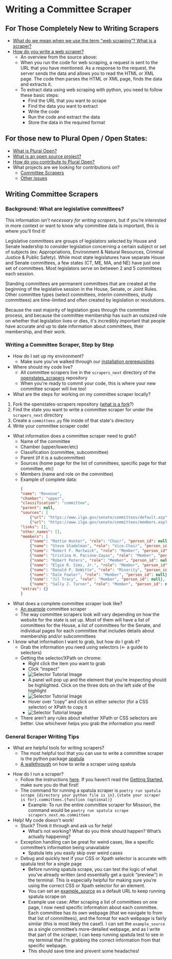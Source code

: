 # Writing a Committee Scraper

## For Those Completely New to Writing Scrapers
- [What do we mean when we use the term “web scraping”? What is a scraper?](https://data-lessons.github.io/library-webscraping-DEPRECATED/01-introduction/)
- [How do you write a web scraper?](https://www.edureka.co/blog/web-scraping-with-python/)
  * An overview from the source above:
  * When you run the code for web scraping, a request is sent to the URL that you have mentioned. As a response to the request, the server sends the data and allows you to read the HTML or XML page. The code then parses the HTML or XML page, finds the data and extracts it. 
  * To extract data using web scraping with python, you need to follow these basic steps:
    * Find the URL that you want to scrape
    * Find the data you want to extract
    * Write the code
    * Run the code and extract the data
    * Store the data in the required format 


## For those new to Plural Open / Open States:
- [What is Plural Open?](https://docs.openstates.org/#about-plural-open)
- [What is an open source project?](https://opensource.com/resources/what-open-source)
- [How do you contribute to Plural Open?](https://docs.openstates.org/contributing/#getting-started)
- What projects are we looking for contributions on?
    * [Committee Scrapers](https://github.com/openstates/issues/issues?q=is%3Aissue+is%3Aopen+label%3A%22good+first+scraper%22)
    * [Other issues](https://github.com/openstates/issues/issues)


## Writing Committee Scrapers
### Background: What are legislative committees?
This information *isn’t necessary for writing scrapers*, but if you’re interested in more context or want to know why committee data is important, this is where you’ll find it! 

Legislative committees are groups of legislators selected by House and Senate leadership to consider legislation concerning a certain subject or set of subjects (ex: Appropriations, Environment & Natural Resources, Criminal Justice & Public Safety). While most state legislatures have separate House and Senate committees, a few states (CT, ME, MA, and NE) have just one set of committees. Most legislators serve on between 2 and 5 committees each session. 

Standing committees are permanent committees that are created at the beginning of the legislative session in the House, Senate, or Joint Rules. Other committee types (select committees, interim committees, study committees) are time-limited and often created by legislation or resolutions.

Because the vast majority of legislation goes through the committee process, and because the committee membership has such an outsized role on whether that legislation lives or dies, it's incredibly important that people have accurate and up to date information about committees, their membership, and their work. 

### Writing a Committee Scraper, Step by Step
- How do I set up my environment?
  - Make sure you've walked through our [installation prerequisities](https://docs.openstates.org/contributing/#installing-prerequisites)
- Where should my code live?
  - All committee scrapers live in the `scrapers_next` directory of the [openstates_scrapers](https://github.com/openstates/openstates-scrapers) repository
  - When you're ready to commit your code, this is where your new committee scraper will live too!
- What are the steps for working on my committee scraper locally?
 1. Fork the openstates-scrapers repository ([what is a fork](https://docs.github.com/en/get-started/quickstart/fork-a-repo#forking-a-repository)?)
 2. Find the state you want to write a committee scraper for under the `scrapers_next` directory
 3. Create a `committees.py` file inside of that state's directory
 4. Write your committee scraper code! 
- What information does a committee scraper need to grab?
  * Name of the committee
  * Chamber (upper/lower/etc)
  * Classification (committee, subcommittee)
  * Parent (if it is a subcommittee)
  * Sources (home page for the list of committees, specific page for that committee, etc)
  * Members (name and role on the committee)
  * Example of complete data: 
    ```json
    {
    "name": "Revenue", 
    "chamber": "upper",
    "classification": "committee", 
    "parent": null, 
    "sources": [
        {"url": "https://www.ilga.gov/senate/committees/default.asp", "note": "homepage"}, 
        {"url": "https://www.ilga.gov/senate/committees/members.asp?CommitteeID=2688", "note": ""}], 
    "links": [], 
    "other_names": [], 
    "members": [
        {"name": "Mattie Hunter", "role": "Chair", "person_id": null}, 
        {"name": "Steve Stadelman", "role": "Vice-Chair", "person_id": null}, 
        {"name": "Robert F. Martwick", "role": "Member", "person_id": null}, 
        {"name": "Cristina H. Pacione-Zayas", "role": "Member", "person_id": null}, 
        {"name": "Robert Peters", "role": "Member", "person_id": null}, 
        {"name": "Elgie R. Sims, Jr.", "role": "Member", "person_id": null}, 
        {"name": "Donald P. DeWitte", "role": "Minority", "person_id": null}, 
        {"name": "Dale Fowler", "role": "Member", "person_id": null}, 
        {"name": "Jil Tracy", "role": "Member", "person_id": null}, 
        {"name": "Sally J. Turner", "role": "Member", "person_id": null}], 
    "extras": {}
    }
    ```
- What does a complete committee scraper look like?
  * [An example](https://github.com/openstates/openstates-scrapers/blob/main/scrapers_next/mo/committees.py) committee scraper
  * The way committee scrapers look will vary depending on how the website for the state is set up. Most of them will have a list of committees for the House, a list of committees for the Senate, and individual pages for each committee that includes details about membership and/or subcommittees
- I know what information I want to grab, but how do I grab it?
  * Grab the information you need using selectors (<- a guide to selectors)
  * Getting the selector/XPath on chrome:
    * Right click the item you want to grab
    * Click “inspect”
    * ![Selector Tutorial Image](./images/selector_ex1.png "Selector Example 1")
    * A panel will pop up and the element that you’re inspecting should be highlighted. Click on the three dots on the left side of the highlight
    * ![Selector Tutorial Image](./images/selector_ex2.png "Selector Example 2")
    * Hover over “copy” and click on either selector (for a CSS selector) or XPath to copy it
    * ![Selector Tutorial Image](./images/selector_ex3.png "Selector Example 3")
  * There aren’t any rules about whether XPath or CSS selectors are better. Use whichever helps you grab the information you need!

### General Scraper Writing Tips 
- What are helpful tools for writing scrapers?
  * The most helpful tool that you can use to write a committee scraper is the python package [spatula](https://jamesturk.github.io/spatula/) 
  * [A walkthrough](https://jamesturk.github.io/spatula/scraper-basics/) on how to write a scraper using spatula 
* How do I run a scraper?
  * Follow the instructions [here](https://docs.openstates.org/contributing/scrapers/#running-spatula-scrapers). If you haven’t read the [Getting Started](https://docs.openstates.org/contributing/#getting-started), make sure you do that first!
  * The command for running a spatula scraper is `poetry run spatula scrape {directory your python file is in}.{state your scraper is for}.committees.{function (optional)}`
    * Example: To run the entire committee scraper for Missouri, the command would be `poetry run spatula scrape scrapers_next.mo.committees`
* Help! My code doesn't work! 
  * Stuck? Think it through and ask us for help!
    * What’s not working? What do you think should happen? What’s actually happening?
  * Exception handling can be great for weird cases, like a specific committee’s information being unavailable 
    * Spatula lets you easily skip over weird cases
  * Debug and quickly test if your CSS or Xpath selector is accurate with spatula test for a single page
    * Before running spatula scrape, you can test the logic of what you’ve already written (and essentially get a quick “preview”) in the terminal. This is especially helpful for making sure you’re using the correct CSS or Xpath selector for an element.
    * You can set an [example_source](https://jamesturk.github.io/spatula/data-models/#example_source) as a default URL to keep running spatula scrape on
    * Example use case: After scraping a list of committees on one page, I now need specific information about each committee. Each committee has its own webpage (that we navigate to from that list of committees), and the format for each webpage is fairly similar (this is most likely the case!). I can set the `example_source` as a single committee’s more-detailed webpage, and as I write that part of the scraper, I can keep running spatula test to see in my terminal that I’m grabbing the correct information from that specific webpage.
    * This should save time and prevent some headaches!
  


    


